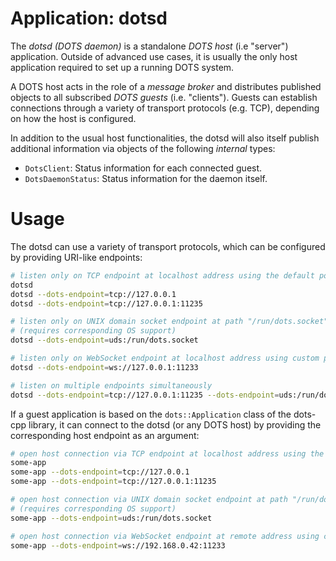 # Application: dotsd

The *dotsd (DOTS daemon)* is a standalone *DOTS host* (i.e "server") application. Outside of advanced use cases, it is usually the only host application required to set up a running DOTS system.

A DOTS host acts in the role of a *message broker* and distributes published objects to all subscribed *DOTS guests* (i.e. "clients"). Guests can establish connections through a variety of transport protocols (e.g. TCP), depending on how the host is configured.

In addition to the usual host functionalities, the dotsd will also itself publish additional information via objects of the following *internal* types:
*  `DotsClient`: Status information for each connected guest.
*  `DotsDaemonStatus`: Status information for the daemon itself.

# Usage

The dotsd can use a variety of transport protocols, which can be configured by providing URI-like endpoints:

```sh
# listen only on TCP endpoint at localhost address using the default port
dotsd
dotsd --dots-endpoint=tcp://127.0.0.1
dotsd --dots-endpoint=tcp://127.0.0.1:11235

# listen only on UNIX domain socket endpoint at path "/run/dots.socket"
# (requires corresponding OS support)
dotsd --dots-endpoint=uds:/run/dots.socket

# listen only on WebSocket endpoint at localhost address using custom port
dotsd --dots-endpoint=ws://127.0.0.1:11233

# listen on multiple endpoints simultaneously
dotsd --dots-endpoint=tcp://127.0.0.1:11235 --dots-endpoint=uds:/run/dots.socket
```

If a guest application is based on the `dots::Application` class of the dots-cpp library, it can connect to the dotsd (or any DOTS host) by providing the corresponding host endpoint as an argument:

```sh
# open host connection via TCP endpoint at localhost address using the default port
some-app
some-app --dots-endpoint=tcp://127.0.0.1
some-app --dots-endpoint=tcp://127.0.0.1:11235

# open host connection via UNIX domain socket endpoint at path "/run/dots.socket"
# (requires corresponding OS support)
some-app --dots-endpoint=uds:/run/dots.socket

# open host connection via WebSocket endpoint at remote address using custom port
some-app --dots-endpoint=ws://192.168.0.42:11233
```
